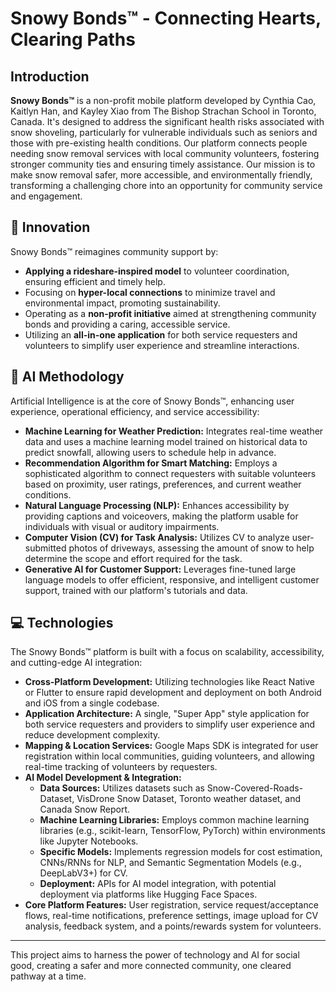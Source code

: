 # Snowy Bonds™ - Connecting Hearts, Clearing Paths

## Introduction

**Snowy Bonds™** is a non-profit mobile platform developed by Cynthia Cao, Kaitlyn Han, and Kayley Xiao from The Bishop Strachan School in Toronto, Canada. It's designed to address the significant health risks associated with snow shoveling, particularly for vulnerable individuals such as seniors and those with pre-existing health conditions. Our platform connects people needing snow removal services with local community volunteers, fostering stronger community ties and ensuring timely assistance. Our mission is to make snow removal safer, more accessible, and environmentally friendly, transforming a challenging chore into an opportunity for community service and engagement.

## 🌟 Innovation

Snowy Bonds™ reimagines community support by:
* **Applying a rideshare-inspired model** to volunteer coordination, ensuring efficient and timely help.
* Focusing on **hyper-local connections** to minimize travel and environmental impact, promoting sustainability.
* Operating as a **non-profit initiative** aimed at strengthening community bonds and providing a caring, accessible service.
* Utilizing an **all-in-one application** for both service requesters and volunteers to simplify user experience and streamline interactions.

## 🤖 AI Methodology

Artificial Intelligence is at the core of Snowy Bonds™, enhancing user experience, operational efficiency, and service accessibility:

* **Machine Learning for Weather Prediction:** Integrates real-time weather data and uses a machine learning model trained on historical data to predict snowfall, allowing users to schedule help in advance.
* **Recommendation Algorithm for Smart Matching:** Employs a sophisticated algorithm to connect requesters with suitable volunteers based on proximity, user ratings, preferences, and current weather conditions.
* **Natural Language Processing (NLP):** Enhances accessibility by providing captions and voiceovers, making the platform usable for individuals with visual or auditory impairments.
* **Computer Vision (CV) for Task Analysis:** Utilizes CV to analyze user-submitted photos of driveways, assessing the amount of snow to help determine the scope and effort required for the task.
* **Generative AI for Customer Support:** Leverages fine-tuned large language models to offer efficient, responsive, and intelligent customer support, trained with our platform's tutorials and data.

## 💻 Technologies

The Snowy Bonds™ platform is built with a focus on scalability, accessibility, and cutting-edge AI integration:

* **Cross-Platform Development:** Utilizing technologies like React Native or Flutter to ensure rapid development and deployment on both Android and iOS from a single codebase.
* **Application Architecture:** A single, "Super App" style application for both service requesters and providers to simplify user experience and reduce development complexity.
* **Mapping & Location Services:** Google Maps SDK is integrated for user registration within local communities, guiding volunteers, and allowing real-time tracking of volunteers by requesters.
* **AI Model Development & Integration:**
    * **Data Sources:** Utilizes datasets such as Snow-Covered-Roads-Dataset, VisDrone Snow Dataset, Toronto weather dataset, and Canada Snow Report.
    * **Machine Learning Libraries:** Employs common machine learning libraries (e.g., scikit-learn, TensorFlow, PyTorch) within environments like Jupyter Notebooks.
    * **Specific Models:** Implements regression models for cost estimation, CNNs/RNNs for NLP, and Semantic Segmentation Models (e.g., DeepLabV3+) for CV.
    * **Deployment:** APIs for AI model integration, with potential deployment via platforms like Hugging Face Spaces.
* **Core Platform Features:** User registration, service request/acceptance flows, real-time notifications, preference settings, image upload for CV analysis, feedback system, and a points/rewards system for volunteers.

---

This project aims to harness the power of technology and AI for social good, creating a safer and more connected community, one cleared pathway at a time.